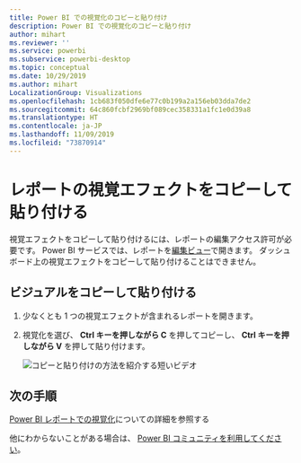 ```yaml
---
title: Power BI での視覚化のコピーと貼り付け
description: Power BI での視覚化のコピーと貼り付け
author: mihart
ms.reviewer: ''
ms.service: powerbi
ms.subservice: powerbi-desktop
ms.topic: conceptual
ms.date: 10/29/2019
ms.author: mihart
LocalizationGroup: Visualizations
ms.openlocfilehash: 1cb683f050dfe6e77c0b199a2a156eb03dda7de2
ms.sourcegitcommit: 64c860fcbf2969bf089cec358331a1fc1e0d39a8
ms.translationtype: HT
ms.contentlocale: ja-JP
ms.lasthandoff: 11/09/2019
ms.locfileid: "73870914"
---
```

# <a name="copy-and-paste-a-report-visualization"></a>レポートの視覚エフェクトをコピーして貼り付ける
視覚エフェクトをコピーして貼り付けるには、レポートの編集アクセス許可が必要です。 Power BI サービスでは、レポートを[編集ビュー](../consumer/end-user-reading-view.md)で開きます。 ダッシュボード上の視覚エフェクトをコピーして貼り付けることはできません。

## <a name="copy-and-paste-a-visual"></a>ビジュアルをコピーして貼り付ける

1. 少なくとも 1 つの視覚エフェクトが含まれるレポートを開きます。  

2. 視覚化を選び、 **Ctrl キーを押しながら C** を押してコピーし、 **Ctrl キーを押しながら V** を押して貼り付けます。      

   ![コピーと貼り付けの方法を紹介する短いビデオ](media/power-bi-visualization-copy-paste/copypasteviznew.gif)

## <a name="next-steps"></a>次の手順
[Power BI レポートでの視覚化](power-bi-report-visualizations.md)についての詳細を参照する

他にわからないことがある場合は、 [Power BI コミュニティを利用してください](https://community.powerbi.com/)。

